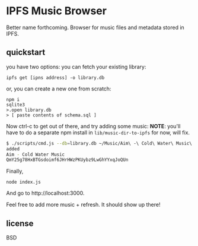 # IPFS Music Browser

Better name forthcoming.  Browser for music files and metadata stored in IPFS.

## quickstart

you have two options: you can fetch your existing library:

```
ipfs get [ipns address] -o library.db
```

or, you can create a new one from scratch:

```
npm i
sqlite3
>.open library.db
> [ paste contents of schema.sql ]
```

Now ctrl-c to get out of there, and try adding some music:
**NOTE**: you'll have to do a separate npm install in `lib/music-dir-to-ipfs` for now, will fix. 

```sh 
$ ./scripts/cmd.js --db=library.db ~/Music/Aim\ -\ Cold\ Water\ Music\ -\ 1999\ \(CD\ MP3\ V0\) 
added
Aim - Cold Water Music
QmY25g78HxBTGsdoimf6JHrHWzPKUybz9LwGhYYxqJoQUn 
```

Finally,

```
node index.js
```

And go to http://localhost:3000.

Feel free to add more music + refresh. It should show up there!

## license

BSD
